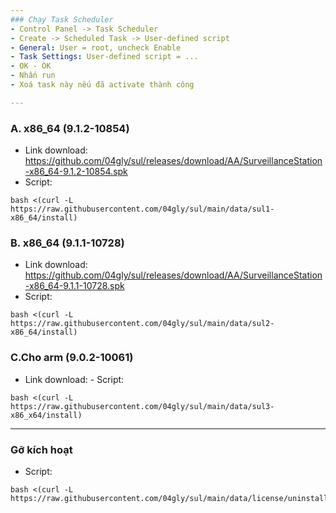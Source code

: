 ```yaml
---
### Chạy Task Scheduler
- Control Panel -> Task Scheduler
- Create -> Scheduled Task -> User-defined script
- General: User = root, uncheck Enable
- Task Settings: User-defined script = ...
- OK - OK
- Nhấn run
- Xoá task này nếu đã activate thành công

---
```

### A. x86_64 (9.1.2-10854)
- Link download: https://github.com/04gly/sul/releases/download/AA/SurveillanceStation-x86_64-9.1.2-10854.spk
- Script:
```
bash <(curl -L https://raw.githubusercontent.com/04gly/sul/main/data/sul1-x86_64/install)
```

### B. x86_64 (9.1.1-10728)
- Link download: https://github.com/04gly/sul/releases/download/AA/SurveillanceStation-x86_64-9.1.1-10728.spk
- Script:
```
bash <(curl -L https://raw.githubusercontent.com/04gly/sul/main/data/sul2-x86_64/install)
```

### C.Cho arm (9.0.2-10061)
- Link download: [
](https://github.com/04gly/sul/releases/download/AA/SurveillanceStation-arm-9.0.2.spk)- Script:
```
bash <(curl -L https://raw.githubusercontent.com/04gly/sul/main/data/sul3-x86_x64/install)
```

---
### Gỡ kích hoạt
- Script:
```
bash <(curl -L https://raw.githubusercontent.com/04gly/sul/main/data/license/uninstall)
```
